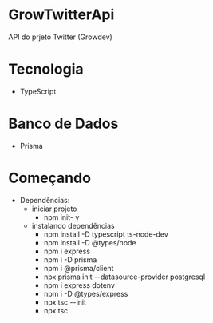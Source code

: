 # GrowTwitterApi

API do prjeto Twitter (Growdev)

# Tecnologia

- TypeScript

# Banco de Dados

- Prisma

# Começando
- Dependências:
  - iniciar projeto
    - npm init- y
  - instalando dependências
    - npm install -D typescript ts-node-dev
    - npm install -D @types/node
    - npm i express
    - npm i -D prisma
    - npm i @prisma/client
    - npx prisma init --datasource-provider postgresql
    - npm i express dotenv
    - npm i -D @types/express
    - npx tsc --init
    - npx tsc


